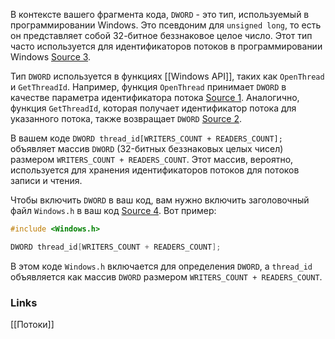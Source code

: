 В контексте вашего фрагмента кода, `DWORD` - это тип, используемый в программировании Windows. Это псевдоним для `unsigned long`, то есть он представляет собой 32-битное беззнаковое целое число. Этот тип часто используется для идентификаторов потоков в программировании Windows [Source 3](https://stackoverflow.com/questions/67239243/difference-between-unsigned-long-and-dword).

Тип `DWORD` используется в функциях [[Windows API]], таких как `OpenThread` и `GetThreadId`. Например, функция `OpenThread` принимает `DWORD` в качестве параметра идентификатора потока [Source 1](https://learn.microsoft.com/en-us/windows/win32/api/processthreadsapi/nf-processthreadsapi-openthread). Аналогично, функция `GetThreadId`, которая получает идентификатор потока для указанного потока, также возвращает `DWORD` [Source 2](https://stackoverflow.com/questions/73544740/how-to-pass-stdthread-as-thread-id-in-postthreadmessage).

В вашем коде `DWORD thread_id[WRITERS_COUNT + READERS_COUNT];` объявляет массив `DWORD` (32-битных беззнаковых целых чисел) размером `WRITERS_COUNT + READERS_COUNT`. Этот массив, вероятно, используется для хранения идентификаторов потоков для потоков записи и чтения.

Чтобы включить `DWORD` в ваш код, вам нужно включить заголовочный файл `Windows.h` в ваш код [Source 4](https://stackoverflow.com/questions/2473334/what-is-the-smallest-windows-header-i-can-include-to-define-dword). Вот пример:

```cpp
#include <Windows.h>

DWORD thread_id[WRITERS_COUNT + READERS_COUNT];
```

В этом коде `Windows.h` включается для определения `DWORD`, а `thread_id` объявляется как массив `DWORD` размером `WRITERS_COUNT + READERS_COUNT`.

### Links
[[Потоки]]